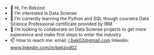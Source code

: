 - 👋 Hi, I’m Bekzod 
- 👀 I’m interested in Data Sciense 
- 🌱 I’m currently learning the Python and SQL though coursera Data Science Professional certificate provided by IBM 
- 💞️ I’m looking to collaborate on Data Sciense projects to get more expereince and make first steps to enter the industry 
- 📫 How to reach me:
      email: r.bek02@gmail.com
      linkedin: www.linkedin.com/in/bekzod02

<!---
Dozkeb/Dozkeb is a ✨ special ✨ repository because its `README.md` (this file) appears on your GitHub profile.
You can click the Preview link to take a look at your changes.
--->
